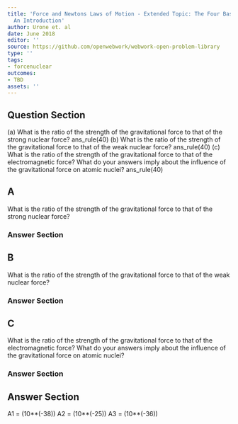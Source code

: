 ```yaml
---
title: 'Force and Newtons Laws of Motion - Extended Topic: The Four Basic Forces -
  An Introduction'
author: Urone et. al
date: June 2018
editor: ''
source: https://github.com/openwebwork/webwork-open-problem-library
type: ''
tags:
- forcenuclear
outcomes:
- TBD
assets: ''
---
```


## Question Section 

(a) What is the ratio of the strength of the gravitational force to that of the strong nuclear force? 
ans_rule(40) 
(b) What is the ratio of the strength of the gravitational force to that of the weak nuclear force? 
ans_rule(40)
(c) What is the ratio of the strength of the gravitational force to that of the electromagnetic force? What do your answers imply about the influence of the gravitational force on atomic nuclei? 
ans_rule(40)
## A
What is the ratio of the strength of the gravitational force to that of the strong nuclear force? 
### Answer Section
## B
What is the ratio of the strength of the gravitational force to that of the weak nuclear force? 
### Answer Section
## C
What is the ratio of the strength of the gravitational force to that of the electromagnetic force? What do your answers imply about the influence of the gravitational force on atomic nuclei? 
### Answer Section


## Answer Section

A1 = (10**(-38))
A2 = (10**(-25))
A3 = (10**(-36))